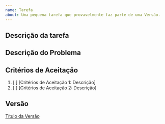 ```yaml
---
name: Tarefa
about: Uma pequena tarefa que provavelmente faz parte de uma Versão.
---
```


## Descrição da tarefa

## Descrição do Problema

## Critérios de Aceitação

1. [ ] [Critérios de Aceitação 1: Descrição]
2. [ ] [Critérios de Aceitação 2: Descrição]

## Versão

<!-- O link abaixo deve vincular ao seu pai. -->

[Título da Versão](https://github.com/LucasOliveiraSimao/Cabo-Josias-Informa/issues/7)
